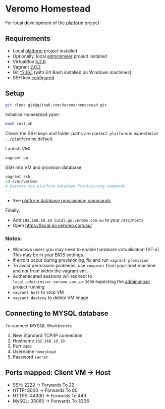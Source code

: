 Veromo Homestead
===

For local development of the [platform](https://github.com/Veromo/platform) project

## Requirements
- Local [platform](https://github.com/Veromo/platform) project installed 
- Optionally, local [adminimiser](https://github.com/Veromo/adminimiser) project installed 
- VirtualBox [5.2.6](https://www.virtualbox.org/wiki/Downloads)
- Vagrant [2.0.2](https://www.vagrantup.com/downloads.html)
- Git [^2.16.1](https://git-scm.com/downloads) (with Git Bash installed on Windows machines)
- SSH key [configured](https://help.github.com/articles/generating-a-new-ssh-key-and-adding-it-to-the-ssh-agent/)

## Setup
```bash
git clone git@github.com:Veromo/homestead.git
```

Initialise Homestead.yaml:
```bash
bash init.sh
```
Check the SSH keys and folder paths are correct. `platform` is expected at `../platform` by default.

Launch VM:
```bash
vagrant up
```

SSH into VM and provision database:
```bash
vagrant ssh
cd /var/veromo
# Execute the platform Database Provisioning commands
...
```
- See [platform database provisioning commands](https://github.com/Veromo/platform#database-provisioning)

Finally:
- Add `192.168.10.10 local.go.veromo.com.au` to your `/etc/hosts`
- Open https://local.go.veromo.com.au/

### Notes:
- Windows users you may need to enable hardware virtualisation (VT-x). This may be in your BIOS settings.
- If errors occur during provisioning, fix and run `vagrant provision`
- To avoid permission problems, use `composer` from your host machine and not from within the vagrant vm.
- Authenticated sessions will redirect to `local.adminimiser.veromo.com.au:3000` expecting the [adminimiser](https://github.com/Veromo/adminimiser) project running
- `vagrant halt` to stop VM
- `vagrant destroy` to delete VM image

## Connecting to MYSQL database
To connect MYSQL Workbench:
1. New Standard TCP/IP connection
1. Hostname `192.168.10.10`
1. Port `3306`
1. Username `homestead`
1. Password `secret`

## Ports mapped: Client VM -> Host
- SSH: 2222 -> Forwards To 22
- HTTP: 8000 -> Forwards To 80
- HTTPS: 44300 -> Forwards To 443
- MySQL: 33060 -> Forwards To 3306

